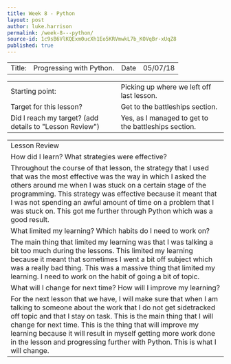 ```yaml
---
title: Week 8 - Python
layout: post
author: luke.harrison
permalink: /week-8---python/
source-id: 1c9sB6VlKQExm0ucXh1Eo5KRVmwkL7b_KOVqBr-xUqZ8
published: true
---
```

<table>
  <tr>
    <td>Title:</td>
    <td>Progressing with Python.</td>
    <td>Date</td>
    <td>05/07/18</td>
  </tr>
</table>


<table>
  <tr>
    <td>Starting point:</td>
    <td>Picking up where we left off last lesson.</td>
  </tr>
  <tr>
    <td>Target for this lesson?</td>
    <td>Get to the battleships section.</td>
  </tr>
  <tr>
    <td>Did I reach my target? 
(add details to "Lesson Review")</td>
    <td>Yes, as I managed to get to the battleships section.</td>
  </tr>
</table>


<table>
  <tr>
    <td>Lesson Review</td>
  </tr>
  <tr>
    <td>How did I learn? What strategies were effective? </td>
  </tr>
  <tr>
    <td>Throughout the course of that lesson, the strategy that I used that was the most effective was the way in which I asked the others around me when I was stuck on a certain stage of the programming. This strategy was effective because it meant that I was not spending an awful amount of time on a problem that I was stuck on. This got me further through Python which was a good result.</td>
  </tr>
  <tr>
    <td>What limited my learning? Which habits do I need to work on? </td>
  </tr>
  <tr>
    <td>The main thing that limited my learning was that I was talking a bit too much during the lessons. This limited my learning because it meant that sometimes I went a bit off subject which was a really bad thing. This was a massive thing that limited my learning. I need to work on the habit of going a bit of topic. </td>
  </tr>
  <tr>
    <td>What will I change for next time? How will I improve my learning?</td>
  </tr>
  <tr>
    <td>For the next lesson that we have, I will make sure that when I am talking to someone about the work that I do not get sidetracked off topic and that I stay on task. This is the main thing that I will change for next time. This is the thing that will improve my learning because it will result in myself getting more work done in the lesson and progressing further with Python. This is what I will change.</td>
  </tr>
</table>


